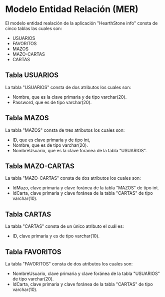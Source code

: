 # Modelo Entidad Relación (MER)

El modelo entidad realación de la aplicación "HearthStone info" consta de cinco tablas las cuales son:

- USUARIOS
- FAVORITOS
- MAZOS
- MAZO-CARTAS
- CARTAS



## Tabla USUARIOS

La tabla "USUARIOS" consta de dos atributos los cuales son: 

- Nombre, que es la clave primaria y de tipo varchar(20).
- Password, que es de tipo varchar(20).

## Tabla MAZOS

La tabla "MAZOS" consta de tres atributos los cuales son:

- ID, que es clave primaria y de tipo int,
- Nombre, que es de tipo varchar(20).
- NombreUsuario, que es la clave foranea de la tabla "USUARIOS".

## Tabla MAZO-CARTAS

La tabla "MAZO-CARTAS" consta de dos atributos los cuales son:

- IdMazo, clave primaria y clave foránea de la tabla "MAZOS" de tipo int.
- IdCarta, clave primaria y clave foránea de la tabla "CARTAS" de tipo varchar(10).

## Tabla CARTAS

La tabla "CARTAS" consta de un único atributo el cuál es:

- ID, clave primaria y es de tipo varchar(10).

## Tabla FAVORITOS

La tabla "FAVORITOS" consta de dos atributos los cuales son:

- NombreUsuario, clave primaria y clave foránea de la tabla "USUARIOS" de tipo varchar(20).
- IdCarta, clave primaria y clave foránea de la tabla "CARTAS" de tipo varchar(10).
